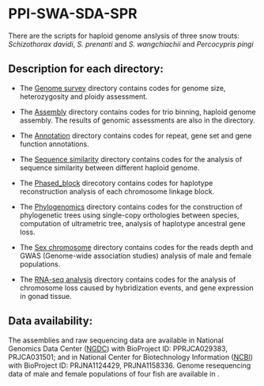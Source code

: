 # PPI-SWA-SDA-SPR

There are the scripts for haploid genome anslysis of three snow trouts: *Schizothorax davidi*, *S. prenanti* and *S. wangchiachii* and *Percocypris pingi*  

## Description for each directory:
- The [Genome survey](https://github.com/struggling1573/PPI-SWA-SDA-SPR/tree/main/Genome%20survey) directory contains codes for genome size, heterozygosity and ploidy assessment.

- The [Assembly](https://github.com/struggling1573/PPI-SWA-SDA-SPR/tree/main/Assembly) directory contains codes for trio binning, haploid genome assembly. The results of genomic assessments are also in the directory.

- The [Annotation](https://github.com/struggling1573/PPI-SWA-SDA-SPR/tree/main/Annotation) directory contains codes for repeat, gene set and gene function annotations.

- The [Sequence similarity](https://github.com/struggling1573/PPI-SWA-SDA-SPR/tree/main/Sequence%20similarity) directory contains codes for the analysis of sequence similarity between different haploid genome.

- The [Phased_block](https://github.com/struggling1573/PPI-SWA-SDA-SPR/tree/main/Phased_block) direcotory contains codes for haplotype reconstruction analysis of each chromosome linkage block.

- The [Phylogenomics](https://github.com/struggling1573/PPI-SWA-SDA-SPR/tree/main/Phylogenomics) directory contains codes for the construction of phylogenetic trees using single-copy orthologies between species, computation of ultrametric tree, analysis of haplotype ancestral gene loss.

- The [Sex chromosome](https://github.com/struggling1573/PPI-SWA-SDA-SPR/tree/main/Sex%20chromosome) directory contains codes for the reads depth and GWAS (Genome-wide association studies) analysis of male and female populations.

- The [RNA-seq analysis](https://github.com/struggling1573/PPI-SWA-SDA-SPR/tree/main/RNA-seq%20analysis) directory contains codes for the analysis of chromosome loss caused by hybridization events, and gene expression in gonad tissue.


## Data availability:

The assemblies and raw sequencing data are available in National Genomics Data Center ([NGDC](https://ngdc.cncb.ac.cn)) with BioProject ID: PPRJCA029383, PRJCA031501; and in National Center for Biotechnology Information ([NCBI](https://www.ncbi.nlm.nih.gov/))  with BioProject ID: PRJNA1124429, PRJNA1158336.
Genome resequencing data of male and female populations of four fish are available in .

